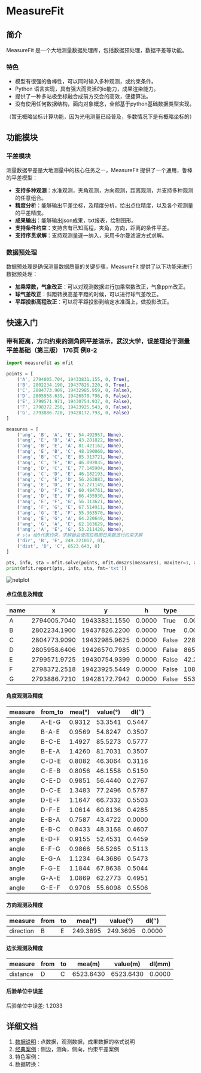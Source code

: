 # MeasureFit

## 简介

MeasureFit 是一个大地测量数据处理库，包括数据预处理，数据平差等功能。

### 特色
* 模型有很强的鲁棒性，可以同时输入多种观测，或约束条件。
* Python 语言实现，具有强大而灵活的io能力，成果渲染能力。
* 提供了一种多站极坐标融合成前方交会的高效，便捷算法。
* 没有使用任何数据结构，面向对象概念，全部基于python基础数据类型实现。

（暂无概略坐标计算功能，因为光电测量已经普及，多数情况下是有概略坐标的）

## 功能模块

### 平差模块
测量数据平差是大地测量中的核心任务之一，MeasureFit 提供了一个通用，鲁棒的平差模型：

* **支持多种观测**：水准观测，夹角观测，方向观测，距离观测，并支持多种观测的任意组合。
* **精度分析**：能够输出平差坐标，及精度分析，给出点位精度，以及各个观测量的平差精度。
* **成果输出**：能够输出json成果，txt报表，绘制图形。
* **支持条件约束**：支持含有已知高程，夹角，方向，距离的条件平差。
* **支持序贯求解**：支持观测量逐一纳入，采用卡尔曼滤波方式求解。

### 数据预处理
数据预处理是确保测量数据质量的关键步骤，MeasureFit 提供了以下功能来进行数据预处理：

* **加乘常数，气象改正**：可以对观测数据进行加乘常数改正，气象ppm改正。
* **球气差改正**：斜距转换高差平距的时候，可以进行球气差改正。
* **平距投影高程改正**：可以将平距投影到给定水准面上，做投影改正。

## 快速入门
### 带有距离，方向约束的测角网平差演示，武汉大学，误差理论于测量平差基础（第三版） 176页 例8-2
```python
import measurefit as mfit

points = [
    ('A', 2794005.704, 19433831.155, 0, True),
    ('B', 2802234.190, 19437826.220, 0, True),
    ('C', 2804773.909, 19432985.959, 0, False),
    ('D', 2805958.639, 19426570.796, 0, False),
    ('E', 2799571.971, 19430754.937, 0, False),
    ('F', 2798372.250, 19423925.543, 0, False),
    ('G', 2793886.720, 19428172.793, 0, False)
]

measures = [
    ('ang', 'B', 'A', 'E', 54.492957, None),
    ('ang', 'E', 'B', 'A', 43.281822, None),
    ('ang', 'B', 'E', 'A', 81.421162, None),
    ('ang', 'E', 'B', 'C', 48.190060, None),
    ('ang', 'B', 'C', 'E', 85.313721, None),
    ('ang', 'C', 'E', 'B', 46.092035, None),
    ('ang', 'D', 'C', 'E', 77.145904, None),
    ('ang', 'C', 'D', 'E', 46.182193, None),
    ('ang', 'C', 'E', 'D', 56.263883, None),
    ('ang', 'E', 'D', 'F', 52.271149, None),
    ('ang', 'D', 'F', 'E', 60.484761, None),
    ('ang', 'D', 'E', 'F', 66.435930, None),
    ('ang', 'E', 'F', 'G', 56.313621, None),
    ('ang', 'F', 'G', 'E', 67.514911, None),
    ('ang', 'G', 'E', 'F', 55.363570, None),
    ('ang', 'E', 'G', 'A', 64.220649, None),
    ('ang', 'G', 'A', 'E', 62.163629, None),
    ('ang', 'A', 'E', 'G', 53.211420, None),
    # sta 给0代表约束，求解器会使用拉格朗日乘数进行约束求解
    ('dir', 'B', 'E', 249.221017, 0),
    ('dist', 'D', 'C', 6523.643, 0)
]

pts, info, sta = mfit.solve(points, mfit.dms2rs(measures), maxiter=3, accu=0.1, db=3, dk=1, lw=1)
print(mfit.report(pts, info, sta, fmt='txt'))
```

![netplot](https://github.com/user-attachments/assets/22ed6d03-71c1-4a4d-9fe8-c002efb7ec0c)

#### 点位信息及精度

| name | x            | y            | h     | type  | dxx       | dxy       | dyy       | dhh   |
|------|--------------|--------------|-------|-------|-----------|-----------|-----------|-------|
| A    | 2794005.7040 | 19433831.1550| 0.0000| True  | 0.0000    | 0.0000    | 0.0000    | 0.0000|
| B    | 2802234.1900 | 19437826.2200| 0.0000| True  | 0.0000    | 0.0000    | 0.0000    | 0.0000|
| C    | 2804773.9090 | 19432985.9625| 0.0000| False | 228.7628  | -35.5405  | 803.2532  | 0.0000|
| D    | 2805958.6406 | 19426570.7985| 0.0000| False | 865.9464  | 614.1075  | 1021.4715 | 0.0000|
| E    | 2799571.9725 | 19430754.9399| 0.0000| False | 42.2697   | 112.2752  | 298.2211  | 0.0000|
| F    | 2798372.2518 | 19423925.5449| 0.0000| False | 1084.6409 | 126.6167  | 995.1667  | 0.0000|
| G    | 2793886.7210 | 19428172.7942| 0.0000| False | 553.7872  | 47.2277   | 504.4942  | 0.0000|

#### 角度观测及精度

| measure | from_to | mea(°) | value(°) | dl(″) |
|---------|---------|--------|----------|-------|
| angle   | A-E-G   | 0.9312 | 53.3541  | 0.5447|
| angle   | B-A-E   | 0.9569 | 54.8247  | 0.3507|
| angle   | B-C-E   | 1.4927 | 85.5273  | 0.5777|
| angle   | B-E-A   | 1.4260 | 81.7031  | 0.3507|
| angle   | C-D-E   | 0.8082 | 46.3064  | 0.3116|
| angle   | C-E-B   | 0.8056 | 46.1558  | 0.5150|
| angle   | C-E-D   | 0.9851 | 56.4440  | 0.2767|
| angle   | D-C-E   | 1.3483 | 77.2496  | 0.5787|
| angle   | D-E-F   | 1.1647 | 66.7332  | 0.5503|
| angle   | D-F-E   | 1.0614 | 60.8136  | 0.4285|
| angle   | E-B-A   | 0.7587 | 43.4722  | 0.0000|
| angle   | E-B-C   | 0.8433 | 48.3168  | 0.4607|
| angle   | E-D-F   | 0.9155 | 52.4531  | 0.4459|
| angle   | E-F-G   | 0.9866 | 56.5265  | 0.5113|
| angle   | E-G-A   | 1.1234 | 64.3686  | 0.5473|
| angle   | F-G-E   | 1.1844 | 67.8638  | 0.5044|
| angle   | G-A-E   | 1.0869 | 62.2773  | 0.4951|
| angle   | G-E-F   | 0.9706 | 55.6098  | 0.5506|

#### 方向观测及精度

| measure  | from | to   | mea(°) | value(°) | dl(″) |
|----------|------|------|--------|----------|-------|
| direction| B    | E    | 249.3695| 249.3695 | 0.0000|

#### 边长观测及精度

| measure | from | to   | mea(m)   | value(m)  | dl(mm) |
|---------|------|------|----------|-----------|--------|
| distance| D    | C    | 6523.6430| 6523.6430 | 0.0000|

#### 后验单位中误差

后验单位中误差: 1.2033


## 详细文档

1. [数据说明](doc/ioformat.md) : 点数据，观测数据，成果数据的格式说明
2. [经典案例](doc/classical.md) : 侧边，测角，侧向，约束平差案例
3. 特色案例：
4. 数据转换：